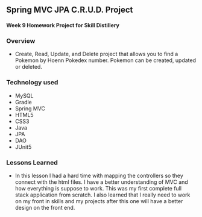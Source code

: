 ## Spring MVC JPA C.R.U.D. Project

#### Week 9 Homework Project for Skill Distillery

### Overview

+ Create, Read, Update, and Delete project that allows you to find a Pokemon by Hoenn Pokedex number. Pokemon can be created, updated or deleted.

### Technology used

+ MySQL
+ Gradle
+ Spring MVC
+ HTML5
+ CSS3
+ Java
+ JPA
+ DAO
+ JUnit5

### Lessons Learned
+ In this lesson I had a hard time with mapping the controllers so they connect with the html files. I have a better understanding of MVC and how everything is suppose to work. This was my first complete full stack application from scratch. I also learned that I really need to work on my front in skills and my projects after this one will have a better design on the front end.

